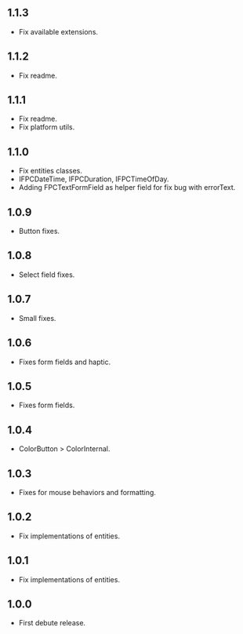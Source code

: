 ## 1.1.3
* Fix available extensions.

## 1.1.2
* Fix readme.

## 1.1.1
* Fix readme.
* Fix platform utils.

## 1.1.0
* Fix entities classes.
* IFPCDateTime, IFPCDuration, IFPCTimeOfDay.
* Adding FPCTextFormField as helper field for fix bug with errorText.

## 1.0.9
* Button fixes.

## 1.0.8
* Select field fixes.

## 1.0.7
* Small fixes.

## 1.0.6
* Fixes form fields and haptic.

## 1.0.5
* Fixes form fields.

## 1.0.4
* ColorButton > ColorInternal.

## 1.0.3
* Fixes for mouse behaviors and formatting.

## 1.0.2
* Fix implementations of entities.

## 1.0.1
* Fix implementations of entities.

## 1.0.0
* First debute release.
